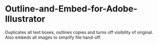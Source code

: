 # Outline-and-Embed-for-Adobe-Illustrator
Duplicates all text boxes, outlines copies and turns off visibility of original. Also embeds all images to simplify file hand-off.
